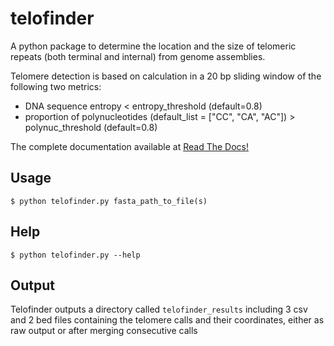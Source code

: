 # telofinder

A python package to determine the location and the size of telomeric repeats (both terminal and internal) from genome assemblies.

Telomere detection is based on calculation in a 20 bp sliding window of the following two metrics:

- DNA sequence entropy < entropy_threshold (default=0.8)  
- proportion of polynucleotides (default_list = ["CC", "CA", "AC"]) >  polynuc_threshold (default=0.8) 

The complete documentation available at [Read The Docs!](https://telofinder.readthedocs.io/en/latest/) 

## Usage

`$ python telofinder.py fasta_path_to_file(s)`  


## Help

`$ python telofinder.py --help`


## Output

Telofinder outputs a directory called `telofinder_results` including 3 csv and 2 bed files containing the telomere calls and their coordinates, either as raw output or after merging consecutive calls


